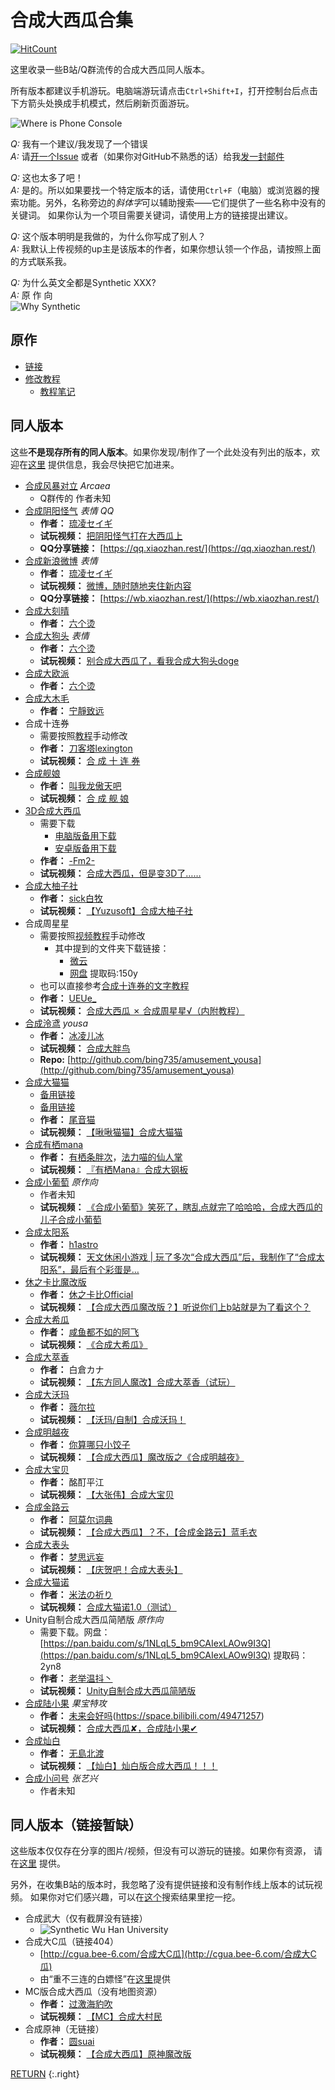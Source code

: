 # 合成大西瓜合集
[![HitCount](http://hits.dwyl.com/Cynthia7979/https://Cynthia7979githubio/daxigua.svg)](http://hits.dwyl.com/Cynthia7979/https://Cynthia7979githubio/daxigua)

这里收录一些B站/Q群流传的合成大西瓜同人版本。

所有版本都建议手机游玩。电脑端游玩请点击`Ctrl+Shift+I`，打开控制台后点击下方箭头处换成手机模式，然后刷新页面游玩。

![Where is Phone Console](/static/whereconsole.png)

*Q:* 我有一个建议/我发现了一个错误  
*A:* 请[开一个Issue](https://github.com/Cynthia7979/Cynthia7979.github.io/issues/new?assignees=Cynthia7979&labels=&template=-----.md&title=)
或者（如果你对GitHub不熟悉的话）给我[发一封邮件](mailto:CynthiaWang7979@hotmail.com)

*Q:* 这也太多了吧！  
*A:* 是的。所以如果要找一个特定版本的话，请使用`Ctrl+F`（电脑）或浏览器的搜索功能。另外，名称旁边的*斜体字*可以辅助搜索——它们提供了一些名称中没有的关键词。
如果你认为一个项目需要关键词，请使用上方的链接提出建议。

*Q:* 这个版本明明是我做的，为什么你写成了别人？  
*A:* 我默认上传视频的up主是该版本的作者，如果你想认领一个作品，请按照上面的方式联系我。

*Q:* 为什么英文全都是Synthetic XXX?  
*A:* 原 作 向  
![Why Synthetic](/static/whysynthetic.png)

## 原作
* [链接](http://www.wesane.com/game/654/?dt_dapp=1&dt_dapp=1)
* [修改教程](http://bilibili.com/BV1nV411q7Ze)
    * [教程笔记](https://note.youdao.com/ynoteshare1/index.html?id=aec13507eec8ab75c63bfd38f79ed651&type=note)


## 同人版本
这些**不是现存所有的同人版本**。如果你发现/制作了一个此处没有列出的版本，欢迎在[这里](https://github.com/Cynthia7979/Cynthia7979.github.io/issues/new?assignees=Cynthia7979&labels=&template=---------.md&title=%5B合成大西瓜%5D+资源提供——版本名称)
提供信息，我会尽快把它加进来。
* [合成风暴对立](https://melon.arcaea.moe) *Arcaea*
    * Q群传的 作者未知
* [合成阴阳怪气](https://game.liuling.win/QQ/) *表情 QQ*
    * **作者：** [琉凌セイギ](https://space.bilibili.com/2085689)
    * **试玩视频：** [把阴阳怪气打在大西瓜上](https://www.bilibili.com/video/BV1Q54y1p75b)
    * **QQ分享链接：** [https://qq.xiaozhan.rest/](https://qq.xiaozhan.rest/)
* [合成新浪微博](https://game.liuling.win/weibo/) *表情*
    * **作者：** [琉凌セイギ](https://space.bilibili.com/2085689)
    * **试玩视频：** [微博，随时随地夹住新内容](https://www.bilibili.com/video/BV1fz4y1m72B)
    * **QQ分享链接：** [https://wb.xiaozhan.rest/](https://wb.xiaozhan.rest/)
* [合成大刻晴](http://qiaotung.ddjson.com)
    * **作者：** [六个烫](https://space.bilibili.com/112032955)
* [合成大狗头](http://doge.ddjson.com) *表情*
    * **作者：** [六个烫](https://space.bilibili.com/112032955)
    * **试玩视频：** [别合成大西瓜了，看我合成大狗头doge](https://www.bilibili.com/video/BV1Cy4y117EL)
* [合成大欧派](http://opai.ddjson.com)
    * **作者：** [六个烫](https://space.bilibili.com/112032955)
* [合成大木毛](http://inmdex.com/bighomo/)
    * **作者：** [宁靜致远](https://space.bilibili.com/5935506)
* 合成十连券
    * 需要按照[教程](http://note.youdao.com/s/JaHilTim)手动修改
    * **作者：** [刀客塔lexington](https://space.bilibili.com/28215306)
    * **试玩视频：** [合 成 十 连 券](https://www.bilibili.com/video/BV1yo4y1o7BR)
* [合成舰娘](https://azurlanenya.github.io)
    * **作者：** [叫我龙傲天吧](https://space.bilibili.com/352445348)
    * **试玩视频：** [合 成 舰 娘](https://www.bilibili.com/video/BV1ur4y1K7Zk)
* [3D合成大西瓜](www.fmpog.com)
    * 需要下载
        * [电脑版备用下载](https://wws.lanzous.com/iYeHGl35q9e)
        * [安卓版备用下载](https://wws.lanzous.com/iyZ85l35qwh)
    * **作者：** [-Fm2-](https://space.bilibili.com/287853853)
    * **试玩视频：** [合成大西瓜，但是变3D了……](https://www.bilibili.com/video/BV1Py4y1n7WV)
* [合成大柚子社](http://47.94.230.132:8080/ComposeYuzu)
    * **作者：** [sick白牧](https://space.bilibili.com/3009864)
    * **试玩视频：** [【Yuzusoft】合成大柚子社](https://www.bilibili.com/video/BV1Ko4y1d7jy)
* 合成周星星
    * 需要按照[视频教程](https://www.bilibili.com/video/BV1v54y1p7MK?p=2)手动修改
        * 其中提到的文件夹下载链接：
            * [微云](https://share.weiyun.com/YwoOqQ6X)
            * [网盘](https://pan.baidu.com/s/1QjznnEo2bfXr7WeTeqfx7w) 提取码:150y
    * 也可以直接参考[合成十连券的文字教程](http://note.youdao.com/s/JaHilTim)
    * **作者：** [UEUe_](https://space.bilibili.com/159465465)
    * **试玩视频：** [合成大西瓜 ✗ 合成周星星√（内附教程）](https://www.bilibili.com/video/BV1v54y1p7MK)
* [合成泠鸢](http://bing735.github.io/amusement_yousa/) *yousa*
    * **作者：** [冰凌儿冰](https://space.bilibili.com/10184241)
    * **试玩视频：** [合成大胖鸟](https://www.bilibili.com/video/BV1qf4y1679e)
    * **Repo:** [http://github.com/bing735/amusement_yousa](http://github.com/bing735/amusement_yousa)
* [合成大猫猫](http://serena.game.marchgzs.cn)
    * [备用链接](https://weiyinmao.github.io/jojo-serena/)
    * [备用链接](https://weiyin-cat.gitee.io/jojo-serena)
    * **作者：** [尾音猫](https://space.bilibili.com/3934727)
    * **试玩视频：** [【啾啾猫猫】合成大猫猫](https://www.bilibili.com/video/BV1yv4y1o7kN)
* [合成有栖mana](https://xiaoxiangxuecao.github.io/Alicemana)
    * **作者：** [有栖条胖次](https://space.bilibili.com/16104874)，[法力喵的仙人掌](https://space.bilibili.com/32933007)
    * **试玩视频：** [『有栖Mana』合成大钢板](https://www.bilibili.com/video/BV1mU4y1s7z2)
* [合成小葡萄](https://fmwww.gitee.io/watermelon/game/552/) *原作向*
    * 作者未知
    * **试玩视频：** [《合成小葡萄》笑死了，瞎乱点就完了哈哈哈，合成大西瓜的儿子合成小葡萄](http://bilibili.com/BV1nr4y1K7hb)
* [合成太阳系](https://cs.darkmap.cn)
    * **作者：** [h1astro](https://space.bilibili.com/88749048)
    * **试玩视频：** [天文休闲小游戏 | 玩了多次“合成大西瓜”后，我制作了“合成太阳系”，最后有个彩蛋是…](https://www.bilibili.com/video/BV1hp4y1s7cx)
* [休之卡比魔改版](https://azurlanenya.github.io)
    * **作者：** [休之卡比Official](https://space.bilibili.com/8548041)
    * **试玩视频：** [【合成大西瓜魔改版？】听说你们上b站就是为了看这个？](https://www.bilibili.com/video/BV1Ep4y1W7G3)
* [合成大希瓜](https://magnoliar.github.io/Hiitermelon)
    * **作者：** [咸鱼都不如的阿飞](https://space.bilibili.com/167243033)
    * **试玩视频：** [《合成大希瓜》](https://www.bilibili.com/video/BV1DT4y1P7Q1)
* [合成大萃香](https://suika.touhoudog.com)
    * **作者：** 白倉カナ
    * **试玩视频：** [【东方同人魔改】合成大萃香（试玩）](https://www.bilibili.com/video/BV1qT4y1P7DJ)
* [合成大沃玛](https://warmaboom-viola-pi.vercel.app)
    * **作者：** [薇尔拉](https://space.bilibili.com/7546734)
    * **试玩视频：** [【沃玛/自制】合成沃玛！](https://www.bilibili.com/video/BV1pT4y1P7A8)
* [合成明越夜](https://yoricai.gitee.io/new)
    * **作者：** [你算哪只小饺子](https://space.bilibili.com/1427035)
    * **试玩视频：** [【合成大西瓜】魔改版之《合成明越夜》](https://www.bilibili.com/video/BV1sK4y1p75k)
* [合成大宝贝](https://in-vaina.gitee.io/synthetic-baby)
    * **作者：** 酩酊平江
    * **试玩视频：** [【大张伟】合成大宝贝](http://bilibili.com/BV1bK4y1p7g3)
* [合成金路云](https://coyeci.gitee.io/rowoon/)
    * **作者：** [阿莫尔词典](https://space.bilibili.com/7794308)
    * **试玩视频：** [【合成大西瓜】？不，【合成金路云】蓝毛衣](https://www.bilibili.com/video/BV1P54y1W7RY)
* [合成大表头](https://zio-8g9otrrx7c36afd1-1304901052.tcloudbaseapp.com/)
    * **作者：** [梦思远妄](https://space.bilibili.com/203664560)
    * **试玩视频：** [【庆贺吧！合成大表头】](https://www.bilibili.com/video/BV1oy4y1J7eT)
* [合成大猫诺](https://aabbcczhy.gitee.io/maonuo)
    * **作者：** [米法の祈り](https://space.bilibili.com/266749744)
    * **试玩视频：** [合成大猫诺1.0（测试）](https://www.bilibili.com/video/BV1Sy4y117wY)
* Unity自制合成大西瓜简陋版 *原作向*
    * 需要下载。网盘：[https://pan.baidu.com/s/1NLqL5_bm9CAIexLAOw9I3Q](https://pan.baidu.com/s/1NLqL5_bm9CAIexLAOw9I3Q)
提取码：2yn8
    * **作者：** [老举温抖丶](https://space.bilibili.com/6193541)
    * **试玩视频：** [Unity自制合成大西瓜简陋版](https://www.bilibili.com/video/BV1gy4y1172R)
* [合成陆小果](https://wichellchung.gitee.io/watermelon) *果宝特攻*
    * **作者：** [未来会好吗]()(https://space.bilibili.com/49471257)
    * **试玩视频：** [合成大西瓜✘，合成陆小果✔](https://www.bilibili.com/video/BV1vr4y1K7tf)
* [合成灿白](https://no-north.gitee.io/synthesis-of-chanbaek/)
    * **作者：** [无島北渡](https://m.weibo.cn/profile/3961247229)
    * **试玩视频：** [【灿白】灿白版合成大西瓜！！！](https://www.bilibili.com/video/BV16r4y1K7is)
* [合成小问号](https://vaccaria.gitee.io/composite-question-mark-20/) *张艺兴*
    * 作者未知

## 同人版本（链接暂缺）
这些版本仅仅存在分享的图片/视频，但没有可以游玩的链接。如果你有资源，
请在[这里](https://github.com/Cynthia7979/Cynthia7979.github.io/issues/new?assignees=Cynthia7979&labels=&template=---------.md&title=%5B合成大西瓜%5D+资源提供——版本名称)
提供。

另外，在收集B站的版本时，我忽略了没有提供链接和没有制作线上版本的试玩视频。
如果你对它们感兴趣，可以在[这个](https://search.bilibili.com/all?keyword=合成大&from_source=nav_search_new)搜索结果里挖一挖。

* 合成武大（仅有截屏没有链接）
    * ![Synthetic Wu Han University](/static/synthetic_whu.JPG)
* 合成大C瓜（链接404）
    * [http://cgua.bee-6.com/合成大C瓜](http://cgua.bee-6.com/合成大C瓜)
    * 由“重不三连的白嫖怪”在[这里](https://t.bilibili.com/486038621140731377?tab=2)提供
* MC版合成大西瓜（没有地图资源）
    * **作者：** [过激海豹吹](https://space.bilibili.com/8227772)
    * **试玩视频：** [【MC】合成大村民](https://www.bilibili.com/video/BV1kf4y167Vc)
* 合成原神（无链接）
    * **作者：** [圆suai](https://space.bilibili.com/360691920)
    * **试玩视频：** [【合成大西瓜】原神魔改版](https://www.bilibili.com/video/BV1oy4y117c8)

[RETURN](/)
{:.right}